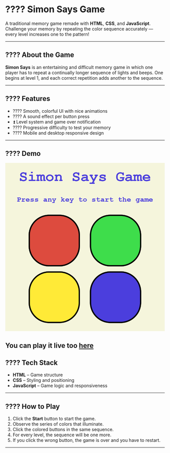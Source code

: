 # ???? Simon Says Game

A traditional memory game remade with **HTML**, **CSS**, and **JavaScript**. Challenge your memory by repeating the color sequence accurately — every level increases one to the pattern!

---

## ???? About the Game

**Simon Says** is an entertaining and difficult memory game in which one player has to repeat a continually longer sequence of lights and beeps. One begins at level 1, and each correct repetition adds another to the sequence.

---

## ???? Features

- ???? Smooth, colorful UI with nice animations
- ???? A sound effect per button press
- ⏫ Level system and game over notification
- ???? Progressive difficulty to test your memory
- ???? Mobile and desktop responsive design

---

## ???? Demo

![Simon Says Screenshot](screenshot.png)

You can play it live too [here](https://simon-says-game-mocha-pi.vercel.app/)
---

## ????️ Tech Stack

- **HTML** – Game structure
- **CSS** – Styling and positioning
- **JavaScript** – Game logic and responsiveness

---

## ???? How to Play

1. Click the **Start** button to start the game.
2. Observe the series of colors that illuminate.
3. Click the colored buttons in the same sequence.
4. For every level, the sequence will be one more.
5. If you click the wrong button, the game is over and you have to restart.

---

